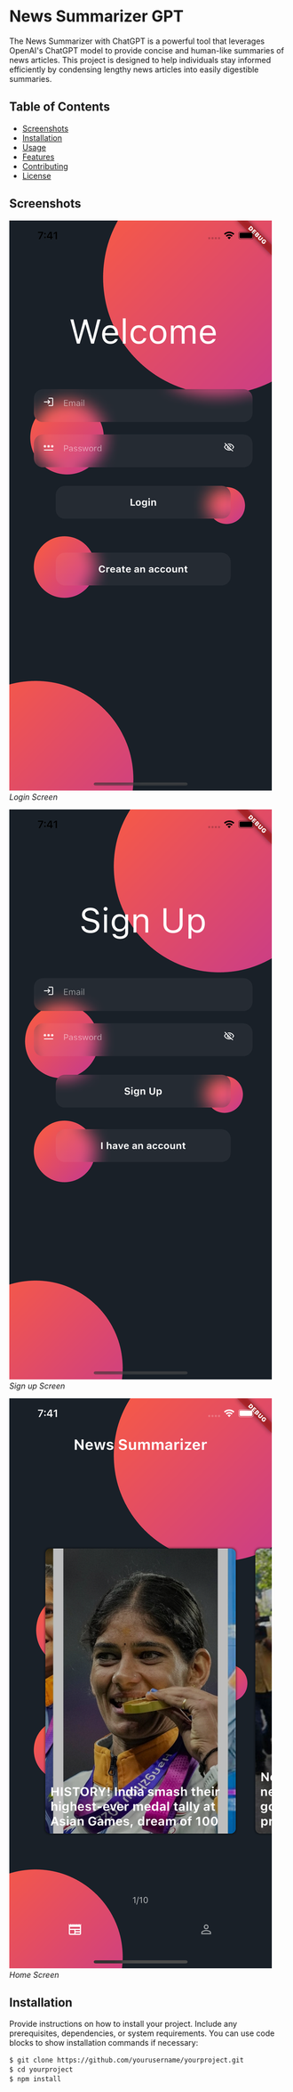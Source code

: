 # News Summarizer GPT

The News Summarizer with ChatGPT is a powerful tool that leverages OpenAI's ChatGPT model to provide concise and human-like summaries of news articles. This project is designed to help individuals stay informed efficiently by condensing lengthy news articles into easily digestible summaries.


## Table of Contents

- [Screenshots](#screenshots)
- [Installation](#installation)
- [Usage](#usage)
- [Features](#features)
- [Contributing](#contributing)
- [License](#license)

## Screenshots


![Screenshot 1](screenshots/screen-1.png)
*Login Screen*

![Screenshot 2](screenshots/screen-2.png)
*Sign up Screen*

![Screenshot 3](screenshots/screen-3.png)
*Home Screen*

## Installation

Provide instructions on how to install your project. Include any prerequisites, dependencies, or system requirements. You can use code blocks to show installation commands if necessary:

```bash
$ git clone https://github.com/yourusername/yourproject.git
$ cd yourproject
$ npm install

